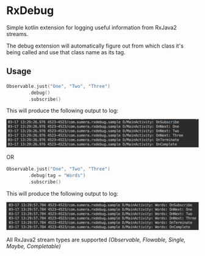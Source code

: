 # RxDebug
Simple kotlin extension for logging useful information from RxJava2 streams.

The debug extension will automatically figure out from which class it's being called and use that class name as its tag.

## Usage
```Kotlin
Observable.just("One", "Two", "Three")
        .debug()
        .subscribe()
```

This will produce the following output to log:

![Console without tag](images/log_without_tag.png)

OR

```Kotlin
Observable.just("One", "Two", "Three")
        .debug(tag = "Words")
        .subscribe()
```

This will produce the following output to log:

![Console without tag](images/log_with_tag.png)

All RxJava2 stream types are supported _(Observable, Flowable, Single, Maybe, Completable)_
